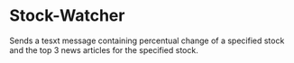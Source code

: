 # Stock-Watcher

Sends a tesxt message containing percentual change of a specified stock and the top 3 news articles for the specified stock.
